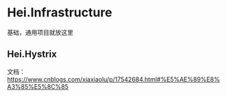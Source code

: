 # Hei.Infrastructure

基础，通用项目就放这里



## Hei.Hystrix

文档：https://www.cnblogs.com/xiaxiaolu/p/17542684.html#%E5%AE%89%E8%A3%85%E5%8C%85


